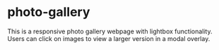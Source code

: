 # photo-gallery
This is a responsive photo gallery webpage with lightbox functionality. Users can click on images to view a larger version in a modal overlay.
